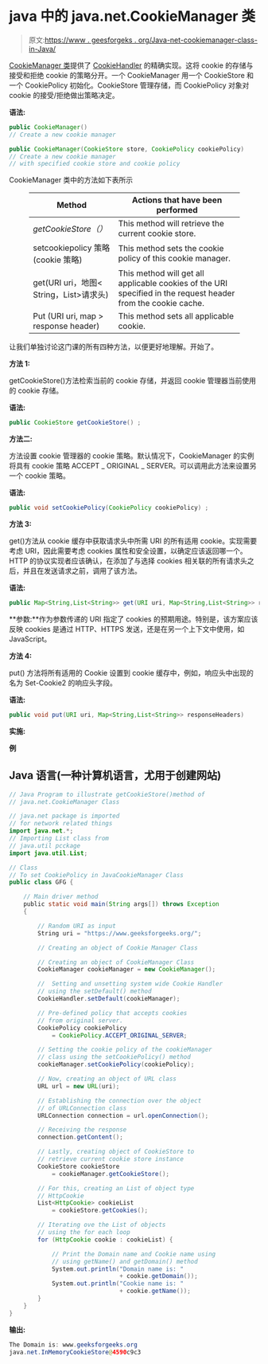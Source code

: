 # java 中的 java.net.CookieManager 类

> 原文:[https://www . geesforgeks . org/Java-net-cookiemanager-class-in-Java/](https://www.geeksforgeeks.org/java-net-cookiemanager-class-in-java/)

[CookieManager 类](https://www.geeksforgeeks.org/java-net-httpcookie-java/)提供了 [CookieHandler](https://www.geeksforgeeks.org/java-net-httpcookie-java/) 的精确实现。这将 cookie 的存储与接受和拒绝 cookie 的策略分开。一个 CookieManager 用一个 CookieStore 和一个 CookiePolicy 初始化。CookieStore 管理存储，而 CookiePolicy 对象对 cookie 的接受/拒绝做出策略决定。

**语法:**

```java
public CookieManager()
// Create a new cookie manager
```

```java
public CookieManager(CookieStore store, CookiePolicy cookiePolicy)
// Create a new cookie manager 
// with specified cookie store and cookie policy
```

CookieManager 类中的方法如下表所示

<figure class="table">

| **Method** | Actions that have been performed |
| --- | --- |
| *getCookieStore（）* | This method will retrieve the current cookie store. |
| setcookiepolicy 策略(cookie 策略) | This method sets the cookie policy of this cookie manager. |
| get(URI uri，地图< String，List<string>>请求头)</string> | This method will get all applicable cookies of the URI specified in the request header from the cookie cache. |
| Put (URI uri, map > response header) | This method sets all applicable cookie. |

</figure>

让我们单独讨论这门课的所有四种方法，以便更好地理解。开始了。

**方法 1:**

getCookieStore()方法检索当前的 cookie 存储，并返回 cookie 管理器当前使用的 cookie 存储。

**语法:**

```java
public CookieStore getCookieStore() ;
```

**方法二:**

方法设置 cookie 管理器的 cookie 策略。默认情况下，CookieManager 的实例将具有 cookie 策略 ACCEPT _ ORIGINAL _ SERVER。可以调用此方法来设置另一个 cookie 策略。

**语法:**

```java
public void setCookiePolicy(CookiePolicy cookiePolicy) ;
```

**方法 3:**

get()方法从 cookie 缓存中获取请求头中所需 URI 的所有适用 cookie。实现需要考虑 URI，因此需要考虑 cookies 属性和安全设置，以确定应该返回哪一个。HTTP 的协议实现者应该确认，在添加了与选择 cookies 相关联的所有请求头之后，并且在发送请求之前，调用了该方法。

**语法:**

```java
public Map<String,List<String>> get(URI uri, Map<String,List<String>> requestHeaders)
```

**参数:**作为参数传递的 URI 指定了 cookies 的预期用途。特别是，该方案应该反映 cookies 是通过 HTTP、HTTPS 发送，还是在另一个上下文中使用，如 JavaScript。

**方法 4:**

put() 方法将所有适用的 Cookie 设置到 cookie 缓存中，例如，响应头中出现的名为 Set-Cookie2 的响应头字段。

**语法:**

```java
public void put(URI uri, Map<String,List<String>> responseHeaders)
```

**实施:**

**例**

## Java 语言(一种计算机语言，尤用于创建网站)

```java
// Java Program to illustrate getCookieStore()method of
// java.net.CookieManager Class

// java.net package is imported
// for network related things
import java.net.*;
// Importing List class from
// java.util pcckage
import java.util.List;

// Class
// To set CookiePolicy in JavaCookieManager Class
public class GFG {

    // Main driver method
    public static void main(String args[]) throws Exception
    {

        // Random URI as input
        String uri = "https://www.geeksforgeeks.org/";

        // Creating an object of Cookie Manager Class

        // Creating an object of CookieManager Class
        CookieManager cookieManager = new CookieManager();

        //  Setting and unsetting system wide Cookie Handler
        // using the setDefault() method
        CookieHandler.setDefault(cookieManager);

        // Pre-defined policy that accepts cookies
        // from original server.
        CookiePolicy cookiePolicy
            = CookiePolicy.ACCEPT_ORIGINAL_SERVER;

        // Setting the cookie policy of the cookieManager
        // class using the setCookiePolicy() method
        cookieManager.setCookiePolicy(cookiePolicy);

        // Now, creating an object of URL class
        URL url = new URL(uri);

        // Establishing the connection over the object
        // of URLConnection class
        URLConnection connection = url.openConnection();

        // Receiving the response
        connection.getContent();

        // Lastly, creating object of CookieStore to
        // retrieve current cookie store instance
        CookieStore cookieStore
            = cookieManager.getCookieStore();

        // For this, creating an List of object type
        // HttpCookie
        List<HttpCookie> cookieList
            = cookieStore.getCookies();

        // Iterating ove the List of objects
        // using the for each loop
        for (HttpCookie cookie : cookieList) {

            // Print the Domain name and Cookie name using
            // using getName() and getDomain() method
            System.out.println("Domain name is: "
                               + cookie.getDomain());
            System.out.println("Cookie name is: "
                               + cookie.getName());
        }
    }
}
```

**输出:**

```java
The Domain is: www.geeksforgeeks.org
java.net.InMemoryCookieStore@4590c9c3
```